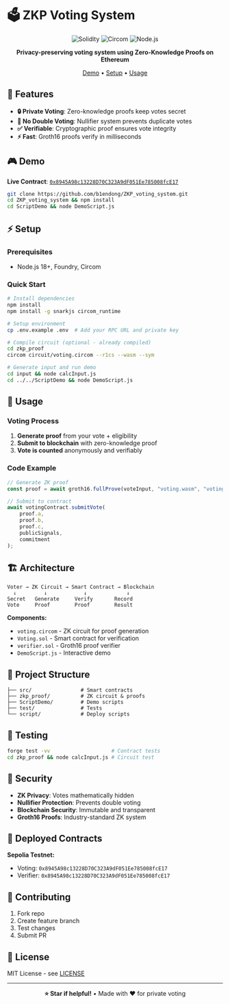 # 🗳️ ZKP Voting System

<div align="center">

![Solidity](https://img.shields.io/badge/Solidity-^0.8.0-363636?logo=solidity)
![Circom](https://img.shields.io/badge/Circom-2.0.0-purple)
![Node.js](https://img.shields.io/badge/Node.js-18+-green?logo=node.js)

**Privacy-preserving voting system using Zero-Knowledge Proofs on Ethereum**

[Demo](#-demo) • [Setup](#-setup) • [Usage](#-usage)

</div>

## 🌟 Features

-   **🔒 Private Voting**: Zero-knowledge proofs keep votes secret
-   **🚫 No Double Voting**: Nullifier system prevents duplicate votes
-   **✅ Verifiable**: Cryptographic proof ensures vote integrity
-   **⚡ Fast**: Groth16 proofs verify in milliseconds

## 🎮 Demo

**Live Contract**: [`0x8945A98c13228D70C323A9dF051Ee785008fcE17`](https://sepolia.etherscan.io/address/0x8945a98c13228d70c323a9df051ee785008fce17)

```bash
git clone https://github.com/b1endong/ZKP_voting_system.git
cd ZKP_voting_system && npm install
cd ScriptDemo && node DemoScript.js
```

## ⚡ Setup

### Prerequisites

-   Node.js 18+, Foundry, Circom

### Quick Start

```bash
# Install dependencies
npm install
npm install -g snarkjs circom_runtime

# Setup environment
cp .env.example .env  # Add your RPC URL and private key

# Compile circuit (optional - already compiled)
cd zkp_proof
circom circuit/voting.circom --r1cs --wasm --sym

# Generate input and run demo
cd input && node calcInput.js
cd ../../ScriptDemo && node DemoScript.js
```

## 📖 Usage

### Voting Process

1. **Generate proof** from your vote + eligibility
2. **Submit to blockchain** with zero-knowledge proof
3. **Vote is counted** anonymously and verifiably

### Code Example

```javascript
// Generate ZK proof
const proof = await groth16.fullProve(voteInput, "voting.wasm", "voting.zkey");

// Submit to contract
await votingContract.submitVote(
    proof.a,
    proof.b,
    proof.c,
    publicSignals,
    commitment
);
```

## 🏗️ Architecture

```
Voter → ZK Circuit → Smart Contract → Blockchain
  ↓         ↓            ↓             ↓
Secret   Generate     Verify       Record
Vote     Proof        Proof        Result
```

**Components:**

-   `voting.circom` - ZK circuit for proof generation
-   `Voting.sol` - Smart contract for verification
-   `verifier.sol` - Groth16 proof verifier
-   `DemoScript.js` - Interactive demo

## 📁 Project Structure

```
├── src/                # Smart contracts
├── zkp_proof/          # ZK circuit & proofs
├── ScriptDemo/         # Demo scripts
├── test/               # Tests
└── script/             # Deploy scripts
```

## 🧪 Testing

```bash
forge test -vv                    # Contract tests
cd zkp_proof && node calcInput.js # Circuit test
```

## 🔐 Security

-   **ZK Privacy**: Votes mathematically hidden
-   **Nullifier Protection**: Prevents double voting
-   **Blockchain Security**: Immutable and transparent
-   **Groth16 Proofs**: Industry-standard ZK system

## 🚀 Deployed Contracts

**Sepolia Testnet:**

-   Voting: `0x8945A98c13228D70C323A9dF051Ee785008fcE17`
-   Verifier: `0x8945A98c13228D70C323A9dF051Ee785008fcE17`

## 🤝 Contributing

1. Fork repo
2. Create feature branch
3. Test changes
4. Submit PR

## 📄 License

MIT License - see [LICENSE](LICENSE)

---

<div align="center">

**⭐ Star if helpful!** • Made with ❤️ for private voting

</div>
